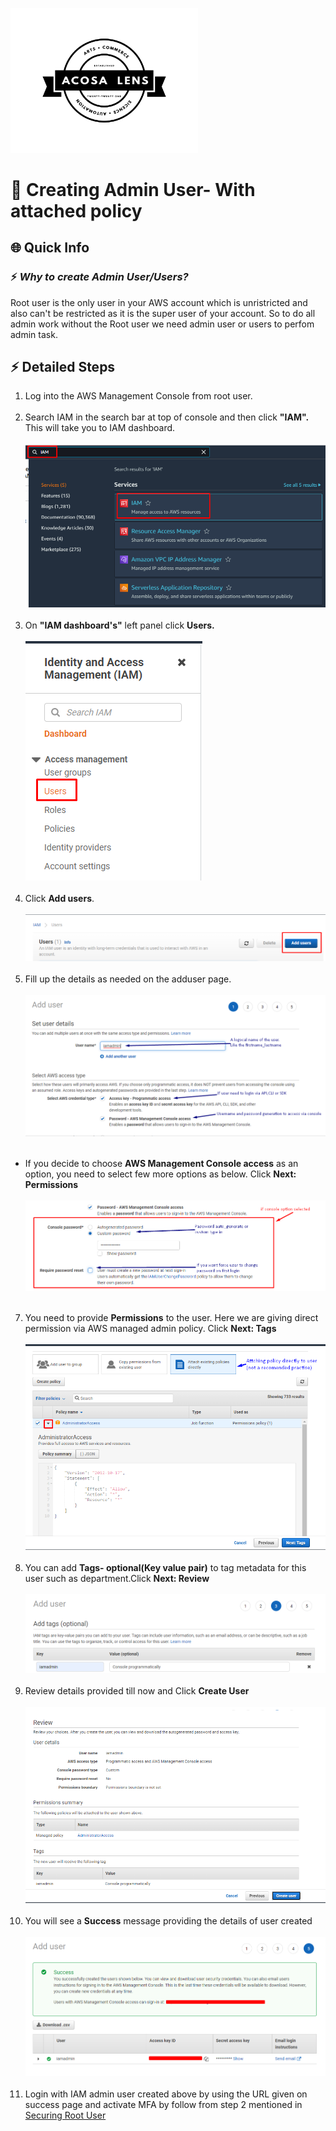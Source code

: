 [<img alt="acosalens" width="300px" src="https://github.com/jindalvishal09/AWS/blob/main/Resources/other/Acosa_logo.png" />](https://acosalens.com)

# 🎯 Creating Admin User- With attached policy

## 🌐 Quick Info

### ⚡ _Why to create Admin User/Users?_

Root user is the only user in your AWS account which is unristricted and also can't be restricted as it is the super user of your account. So to do all admin work without the Root user
we need admin user or users to perfom admin task.

## ⚡ Detailed Steps

1. Log into the AWS Management Console from root user.</br></br>
2. Search IAM in the search bar at top of console and then click **"IAM".** This will take you to IAM dashboard.</br></br><img src="/Resources/admin_user/IAM_Service_Search.png"/></br></br>
3. On **"IAM dashboard's"** left panel click **Users.**</br></br><img src="/Resources/admin_user/users_panel.png"/></br></br>
4. Click **Add users**. </br></br><img src="/Resources/admin_user/add_users.png"/></br></br>
5. Fill up the details as needed on the adduser page.</br></br><img src="/Resources/admin_user/add_user_1.png"/></br></br>
  * If you decide to choose **AWS Management Console access** as an option, you need to select few more options as below. Click **Next: Permissions**</br></br><img src="/Resources/admin_user/password_option.png"/></br></br>
7. You need to provide **Permissions** to the user. Here we are giving direct permission via AWS managed admin policy. Click **Next: Tags**</br></br><img src="/Resources/admin_user/user_permission.png"/></br></br>
8. You can add **Tags- optional(Key value pair)** to tag metadata for this user such as department.Click **Next: Review**</br></br><img src="/Resources/admin_user/user_tags.png"/></br></br>
9. Review details provided till now and Click **Create User**</br></br><img src="/Resources/admin_user/review.png"/></br></br>
10. You will see a **Success** message providing the details of user created</br></br><img src="/Resources/admin_user/success.png"/></br></br>
11. Login with IAM admin user created above by using the URL given on success page and activate MFA by follow from step 2 mentioned in [Securing Root User](https://github.com/jindalvishal09/AWS/blob/main/Identity_and_Access_Management(IAM)/01_Securing_Root_User_MFA.md)
